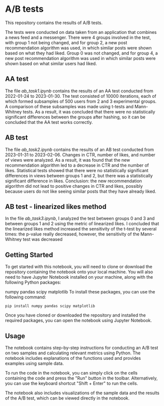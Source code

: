 # A/B tests
This repository contains the results of A/B tests.

The tests were conducted on data taken from an application that combines a news feed and a messenger. There were 4 groups involved in the test, with group 1 not being changed, and for group 2, a new post recommendation algorithm was used, in which similar posts were shown based on what they had liked. Group 0 was not changed, and for group 4, a new post recommendation algorithm was used in which similar posts were shown based on what similar users had liked.

## AA test
The file *ab_task1.ipynb* contains the results of an AA test conducted from 2022-01-24 to 2023-01-30. The test consisted of 10000 iterations, each of which formed subsamples of 500 users from 2 and 3 experimental groups. A comparison of these subsamples was made using t-tests and Mann-Whitney tests. As a result, it was concluded that there were no statistically significant differences between the groups after hashing, so it can be concluded that the AA test works correctly.

## AB test
The file *ab_task2.ipynb* contains the results of an AB test conducted from 2023-01-31 to 2023-02-06. Changes in CTR, number of likes, and number of views were analyzed. As a result, it was found that the new recommendation algorithm led to a decrease in CTR and the number of likes. Statistical tests showed that there were no statistically significant differences in views between groups 1 and 2, but there was a statistically significant difference in likes. Conclusion: the new recommendation algorithm did not lead to positive changes in CTR and likes, possibly because users do not like seeing similar posts that they have already liked.

## AB test - linearized likes method
In the file *ab_task3.ipynb*, I analyzed the test between groups 0 and 3 and between groups 1 and 2 using the metric of linearized likes. I concluded that the linearized likes method increased the sensitivity of the t-test by several times: the p-value really decreased, however, the sensitivity of the Mann-Whitney test was decreased

## Getting Started

To get started with this notebook, you will need to clone or download the repository containing the notebook onto your local machine. You will also need to have Jupyter Notebook installed on your machine, along with the following Python packages:

numpy
pandas
scipy
matplotlib
To install these packages, you can use the following command:

```
pip install numpy pandas scipy matplotlib
```
Once you have cloned or downloaded the repository and installed the required packages, you can open the notebook using Jupyter Notebook.

## Usage

The notebook contains step-by-step instructions for conducting an A/B test on two samples and calculating relevant metrics using Python. The notebook includes explanations of the functions used and provides examples using sample data.

To run the code in the notebook, you can simply click on the cells containing the code and press the "Run" button in the toolbar. Alternatively, you can use the keyboard shortcut "Shift + Enter" to run the cells.

The notebook also includes visualizations of the sample data and the results of the A/B test, which can be viewed directly in the notebook.
